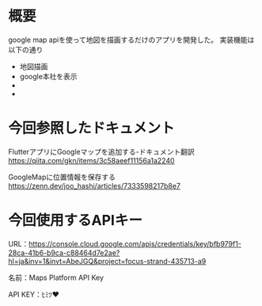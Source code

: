 # 概要
google map apiを使って地図を描画するだけのアプリを開発した。
実装機能は以下の通り
- 地図描画
- google本社を表示
- 
- 

# 今回参照したドキュメント
FlutterアプリにGoogleマップを追加する-ドキュメント翻訳
https://qiita.com/gkn/items/3c58aeef11156a1a2240

GoogleMapに位置情報を保存する
https://zenn.dev/joo_hashi/articles/7333598217b8e7

# 今回使用するAPIキー
URL：https://console.cloud.google.com/apis/credentials/key/bfb979f1-28ca-41b6-b9ca-c88464d7e2ae?hl=ja&inv=1&invt=AbeJGQ&project=focus-strand-435713-a9

名前：Maps Platform API Key

API KEY：ﾋﾐﾂ♥️



